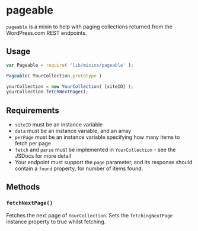 pageable
===============

`pageable` is a mixin to help with paging collections returned from the WordPress.com REST endpoints.

## Usage

```js
var Pageable = require( 'lib/mixins/pageable' );

Pageable( YourCollection.prototype )

yourCollection = new YourCollection( [siteID] );
yourCollection.fetchNextPage();
```

## Requirements

* `siteID` must be an instance variable
* `data` must be an instance variable, and an array
* `perPage` must be an instance variable specifying how many items to fetch per page
* `fetch` and `parse` must be implemented in `YourCollection` - see the JSDocs for more detail
* Your endpoint must support the `page` parameter, and its response should contain a `found` property, for number of items found.

## Methods

### `fetchNextPage()`

Fetches the next page of `YourCollection`. Sets the `fetchingNextPage` instance property to true whilst fetching.

